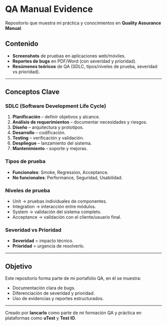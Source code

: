 # QA Manual Evidence

Repositorio que muestra mi práctica y conocimientos en **Quality Assurance Manual**.

## Contenido
- **Screenshots** de pruebas en aplicaciones web/móviles.
- **Reportes de bugs** en PDF/Word (con severidad y prioridad).
- **Resúmenes teóricos** de QA (SDLC, tipos/niveles de prueba, severidad vs prioridad).

---

## Conceptos Clave

### SDLC (Software Development Life Cycle)
1. **Planificación** – definir objetivos y alcance.
2. **Análisis de requerimientos** – documentar necesidades y riesgos.
3. **Diseño** – arquitectura y prototipos.
4. **Desarrollo** – codificación.
5. **Testing** – verificación y validación.
6. **Despliegue** – lanzamiento del sistema.
7. **Mantenimiento** – soporte y mejoras.

### Tipos de prueba
- **Funcionales**: Smoke, Regression, Acceptance.
- **No funcionales**: Performance, Seguridad, Usabilidad.

### Niveles de prueba
- Unit → pruebas individuales de componentes.
- Integration → interacción entre módulos.
- System → validación del sistema completo.
- Acceptance → validación con el cliente/usuario final.

### Severidad vs Prioridad
- **Severidad** = impacto técnico.
- **Prioridad** = urgencia de resolverlo.

---

## Objetivo
Este repositorio forma parte de mi portafolio QA, en él se muestra:
- Documentación clara de bugs.
- Diferenciación de severidad y prioridad.
- Uso de evidencias y reportes estructurados.

---

Creado por **Iancarlo** como parte de mi formación QA y práctica en plataformas como **uTest** y **Test IO**.

